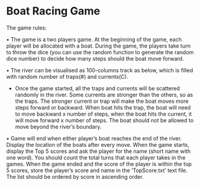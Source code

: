 # Boat Racing Game

The game rules:

• The game is a two players game. At the beginning of the game, each player will be allocated with a boat. During the game, the players take turn to throw the dice (you can use the random function to generate the random dice number) to decide how many steps should the boat move forward.

• The river can be visualised as 100-columns track as below, which is filled with random number of traps(#) and currents(C).
- Once the game started, all the traps and currents will be scattered randomly in the river. Some currents are stronger than the others, so as the traps. The stronger current or trap will make the boat moves more steps forward or backward. When boat hits the trap, the boat will need to move backward x number of steps, when the boat hits the current, it will move forward x number of steps. The boat should not be allowed to move beyond the river’s boundary.
  
• Game will end when either player’s boat reaches the end of the river. Display the location of the boats after every move.
When the game starts, display the Top 5 scores and ask the player for the name (short name with one word). You should count the total turns that each player takes in the games. When the game ended and the score of the player is within the top 5 scores, store the player’s score and name in the ‘TopScore.txt’ text file. The list should be ordered by score in ascending order.
